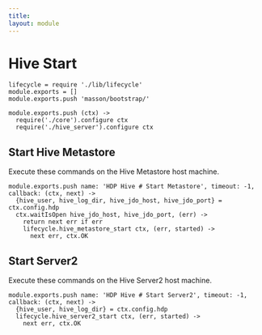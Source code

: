 ```yaml
---
title: 
layout: module
---
```


# Hive Start

    lifecycle = require './lib/lifecycle'
    module.exports = []
    module.exports.push 'masson/bootstrap/'

    module.exports.push (ctx) ->
      require('./core').configure ctx
      require('./hive_server').configure ctx

## Start Hive Metastore

Execute these commands on the Hive Metastore host machine.

    module.exports.push name: 'HDP Hive # Start Metastore', timeout: -1, callback: (ctx, next) ->
      {hive_user, hive_log_dir, hive_jdo_host, hive_jdo_port} = ctx.config.hdp
      ctx.waitIsOpen hive_jdo_host, hive_jdo_port, (err) ->
        return next err if err
        lifecycle.hive_metastore_start ctx, (err, started) ->
          next err, ctx.OK

## Start Server2

Execute these commands on the Hive Server2 host machine.

    module.exports.push name: 'HDP Hive # Start Server2', timeout: -1, callback: (ctx, next) ->
      {hive_user, hive_log_dir} = ctx.config.hdp
      lifecycle.hive_server2_start ctx, (err, started) ->
        next err, ctx.OK

